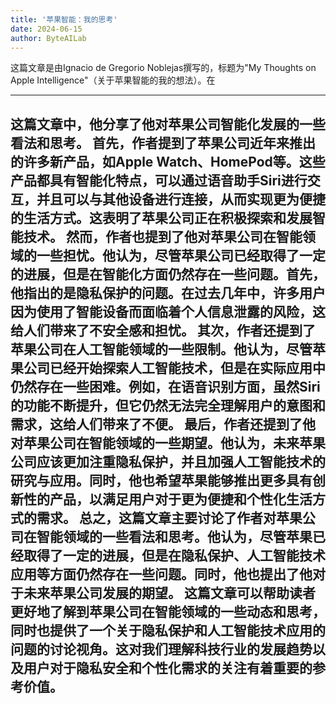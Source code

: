 ```yaml
---
title: '苹果智能：我的思考'
date: 2024-06-15
author: ByteAILab
---
```


这篇文章是由Ignacio de Gregorio Noblejas撰写的，标题为"My Thoughts on Apple Intelligence"（关于苹果智能的我的想法）。在

---
这篇文章中，他分享了他对苹果公司智能化发展的一些看法和思考。
首先，作者提到了苹果公司近年来推出的许多新产品，如Apple Watch、HomePod等。这些产品都具有智能化特点，可以通过语音助手Siri进行交互，并且可以与其他设备进行连接，从而实现更为便捷的生活方式。这表明了苹果公司正在积极探索和发展智能技术。
然而，作者也提到了他对苹果公司在智能领域的一些担忧。他认为，尽管苹果公司已经取得了一定的进展，但是在智能化方面仍然存在一些问题。首先，他指出的是隐私保护的问题。在过去几年中，许多用户因为使用了智能设备而面临着个人信息泄露的风险，这给人们带来了不安全感和担忧。
其次，作者还提到了苹果公司在人工智能领域的一些限制。他认为，尽管苹果公司已经开始探索人工智能技术，但是在实际应用中仍然存在一些困难。例如，在语音识别方面，虽然Siri的功能不断提升，但它仍然无法完全理解用户的意图和需求，这给人们带来了不便。
最后，作者还提到了他对苹果公司在智能领域的一些期望。他认为，未来苹果公司应该更加注重隐私保护，并且加强人工智能技术的研究与应用。同时，他也希望苹果能够推出更多具有创新性的产品，以满足用户对于更为便捷和个性化生活方式的需求。
总之，这篇文章主要讨论了作者对苹果公司在智能领域的一些看法和思考。他认为，尽管苹果已经取得了一定的进展，但是在隐私保护、人工智能技术应用等方面仍然存在一些问题。同时，他也提出了他对于未来苹果公司发展的期望。
这篇文章可以帮助读者更好地了解到苹果公司在智能领域的一些动态和思考，同时也提供了一个关于隐私保护和人工智能技术应用的问题的讨论视角。这对我们理解科技行业的发展趋势以及用户对于隐私安全和个性化需求的关注有着重要的参考价值。
---

